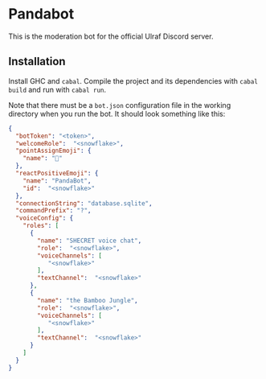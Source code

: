# Pandabot

This is the moderation bot for the official Ulraf Discord server.

## Installation

Install GHC and `cabal`. Compile the project and its dependencies with `cabal build` and run with `cabal run`.

Note that there must be a `bot.json` configuration file in the working directory when you run the bot. It should look something like this:

```json
{
  "botToken": "<token>",
  "welcomeRole":  "<snowflake>",
  "pointAssignEmoji": {
    "name": "👀"
  },
  "reactPositiveEmoji": {
    "name": "PandaBot",
    "id":  "<snowflake>"
  },
  "connectionString": "database.sqlite",
  "commandPrefix": "?",
  "voiceConfig": {
    "roles": [
      {
        "name": "SHECRET voice chat",
        "role":  "<snowflake>",
        "voiceChannels": [
           "<snowflake>"
        ],
        "textChannel":  "<snowflake>"
      },
      {
        "name": "the Bamboo Jungle",
        "role":  "<snowflake>",
        "voiceChannels": [
           "<snowflake>"
        ],
        "textChannel":  "<snowflake>"
      }
    ]
  }
}
```
